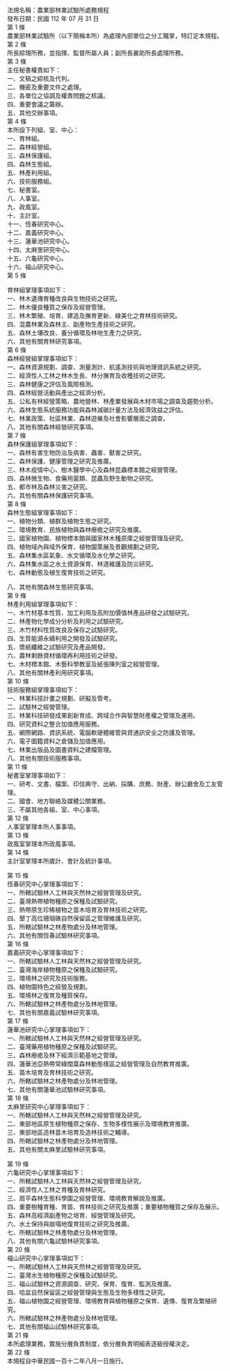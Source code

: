 法規名稱：農業部林業試驗所處務規程  
發布日期：民國 112 年 07 月 31 日  
第 1 條  
農業部林業試驗所（以下簡稱本所）為處理內部單位之分工職掌，特訂定本規程。  
第 2 條  
所長綜理所務，並指揮、監督所屬人員；副所長襄助所長處理所務。  
第 3 條  
主任秘書權責如下：  
一、文稿之綜核及代判。  
二、機密及重要文件之處理。  
三、各單位之協調及權責問題之核議。  
四、重要會議之籌辦。  
五、其他交辦事項。  
第 4 條  
本所設下列組、室、中心：  
一、育林組。  
二、森林經營組。  
三、森林保護組。  
四、森林生態組。  
五、林產利用組。  
六、技術服務組。  
七、秘書室。  
八、人事室。  
九、政風室。  
十、主計室。  
十一、恆春研究中心。  
十二、嘉義研究中心。  
十三、蓮華池研究中心。  
十四、太麻里研究中心。  
十五、六龜研究中心。  
十六、福山研究中心。  
第 5 條  


育林組掌理事項如下：  
一、林木遺傳育種改良與生物技術之研究。  
二、林木優良種質之保存及經營管理。  
三、林木繁殖、培育、建造及撫育更新、綠美化之育林技術研究。  
四、混農林業及森林主、副產物生產技術之研究。  
五、森林土壤改良、養分循環及林地生產力之研究。  
六、其他有關育林研究事項。  
第 6 條  
森林經營組掌理事項如下：  
一、森林資源規劃、調查、測量測計、航遙測技術與地理資訊系統之研究。  
二、經濟性人工林之林木生長、林分撫育及收穫技術之研究。  
三、森林健康之評估及風險檢測。  
四、森林經營活動與產出之經濟分析。  
五、公私有林經營策略、農地營林、林產業發展與木材市場之調查及趨勢分析。  
六、森林生態系統服務功能與森林減碳計量方法及經濟效益之評估。  
七、林業政策、社區林業、森林遊樂及社會影響層面之調查。  
八、其他有關森林經營研究事項。  
第 7 條  
森林保護組掌理事項如下：  
一、森林有害生物防治及病害、蟲害、獸害之研究。  
二、森林保護、健康管理之研究及推廣。  
三、林木疫情中心、樹木醫學中心及森林昆蟲標本館之經營管理。  
四、森林微生物、食藥用菌類、昆蟲及野生動物之研究。  
五、都市林及森林災害之研究。  
六、其他有關森林保護研究事項。  
第 8 條  
森林生態組掌理事項如下：  
一、植物分類、植群及植物生態之研究。  
二、環境教育、民族植物與森林療癒之研究及推廣。  
三、國家植物園、植物標本館與國家林木種原庫之經營管理及研究。  
四、植物域內與域外保育、植物園策展及景觀規劃之研究。  
五、森林集水區氣象、水文循環及水化學之研究。  
六、森林集水區之水土資源保育、林道維護及防災研究。  
七、森林動態及植生復育技術之研究。  


八、其他有關森林生態研究事項。  
第 9 條  
林產利用組掌理事項如下：  
一、木竹材基本性質、加工利用及高附加價值林產品研發之試驗研究。  
二、林產物化學成分分析及利用之試驗研究。  
三、木竹材料性質改良及保存之試驗研究。  
四、生質能源永續利用之開發及試驗研究。  
五、漿紙纖維之試驗研究及產品開發。  
六、農林剩餘資材循環再利用技術之研發。  
七、木材標本館、木藝科學教室及紙張陳列室之經營管理。  
八、其他有關林產利用研究事項。  
第 10 條  
技術服務組掌理事項如下：  
一、林業科技計畫之規劃、研擬及管考。  
二、試驗林之經營管理。  
三、林業科技研發成果創新育成、跨域合作與智慧財產權之管理及運用。  
四、研究資料之整合加值應用服務。  
五、網際網路、資訊系統、電腦軟硬體維管與資通訊安全之防護及管理。  
六、電子圖籍資料之倉儲及加值應用。  
七、林業出版品及圖書資料之建檔管理。  
八、其他有關技術服務事項。  
第 11 條  
秘書室掌理事項如下：  
一、研考、文書、檔案、印信典守、出納、採購、庶務、財產、辦公廳舍及工友管理。  
二、國會、地方聯絡及媒體公關業務。  
三、不屬其他各組、室、中心事項。  
第 12 條  
人事室掌理本所人事事項。  
第 13 條  
政風室掌理本所政風事項。  
第 14 條  
主計室掌理本所歲計、會計及統計事項。  


第 15 條  
恆春研究中心掌理事項如下：  
一、所轄試驗林人工林與天然林之經營管理及研究。  
二、臺灣熱帶植物種原之保種及試驗研究。  
三、熱帶原生珍稀植物之苗木培育及育林技術之研究。  
四、墾丁高位珊瑚礁自然保留區之管理維護及研究。  
五、所轄試驗林之林產物處分及林地管理。  
六、其他有關恆春試驗林研究事項。  
第 16 條  
嘉義研究中心掌理事項如下：  
一、所轄試驗林人工林與天然林之經營管理及研究。  
二、臺灣海岸植物種原之保種及試驗研究。  
三、環境林之研究及技術服務。  
四、植物園特色之經營及規劃。  
五、環境林之復育及種質保存。  
六、所轄試驗林之林產物處分及林地管理。  
七、其他有關嘉義試驗林研究事項。  
第 17 條  
蓮華池研究中心掌理事項如下：  
一、所轄試驗林人工林與天然林之經營管理及研究。  
二、臺灣藥用植物種原之保種及試驗研究。  
三、森林療癒及林下經濟示範基地之管理。  
四、蓮華池亞熱帶常綠闊葉森林動態樣區之經營管理及自然教育推廣。  
五、苗木培育及育林技術之研究。  
六、所轄試驗林之林產物處分及林地管理。  
七、其他有關蓮華池試驗林研究事項。  
第 18 條  
太麻里研究中心掌理事項如下：  
一、所轄試驗林人工林與天然林之經營管理及研究。  
二、東部地區原生植物種原之保存、生物多樣性展示及環境教育推廣。  
三、東部地區造林苗木培育及造林技術之輔導。  
四、所轄試驗林之林產物處分及林地管理。  
五、其他有關太麻里試驗林研究事項。  


第 19 條  
六龜研究中心掌理事項如下：  
一、所轄試驗林人工林與天然林之經營管理及研究。  
二、經濟性人工林之育種及育林研究。  
三、扇平森林生態科學園之經營管理、環境教育解說及推廣。  
四、重要樹種育種、育苗、育林技術之研究及推廣；重要植物種質之保存及展示。  
五、森林高經濟副產物之培育、經營管理及研究。  
六、水土保持與崩塌地復育技術之研究及推廣。  
七、所轄試驗林之林產物處分及林地管理。  
八、其他有關六龜試驗林研究事項。  
第 20 條  
福山研究中心掌理事項如下：  
一、所轄試驗林人工林與天然林之經營管理及研究。  
二、臺灣水生植物種原之保種及試驗研究。  
三、福山試驗林之資源調查、研究、保育、復育、監測及推廣。  
四、哈盆自然保留區之經營管理與生態及生物多樣性之研究。  
五、福山植物園之經營管理、環境教育與植物種原之保育、遺傳、復育及繁殖研究。  
六、所轄試驗林之林產物處分及林地管理。  
七、其他有關福山試驗林研究事項。  
第 21 條  
本所處理業務，實施分層負責制度，依分層負責明細表逐級授權決定。  
第 22 條  
本規程自中華民國一百十二年八月一日施行。  


